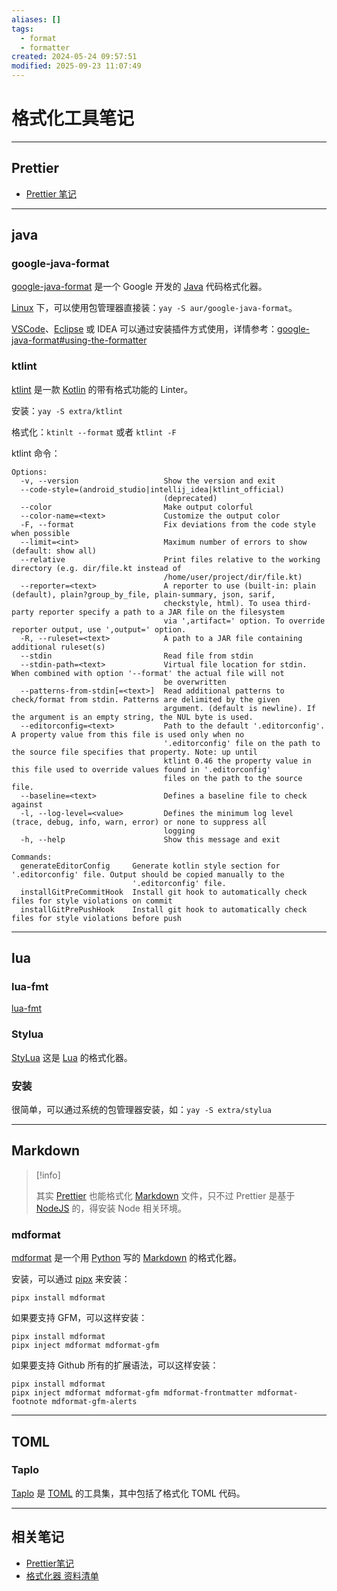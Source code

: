 ```yaml
---
aliases: []
tags:
  - format
  - formatter
created: 2024-05-24 09:57:51
modified: 2025-09-23 11:07:49
---
```


# 格式化工具笔记

---

## Prettier

* [Prettier 笔记](Prettier_Note.md)

---

## java

### google-java-format

[google-java-format](https://github.com/google/google-java-format) 是一个 Google 开发的 [Java](../Java/Java_Note.md) 代码格式化器。

[Linux](../Linux/Linux_Note.md) 下，可以使用包管理器直接装：`yay -S aur/google-java-format`。

[VSCode](../Editors/VSCode_Note.md)、[Eclipse](../Java/IDE/Java_IDE_Eclipse.md) 或 IDEA 可以通过安装插件方式使用，详情参考：[google-java-format#using-the-formatter](https://github.com/google/google-java-format#using-the-formatter)

### ktlint

[ktlint](https://github.com/pinterest/ktlint) 是一款 [Kotlin](../Java/Kotlin/Kotlin_Note.md) 的带有格式功能的 Linter。

安装：`yay -S extra/ktlint`

格式化：`ktinlt --format` 或者 `ktlint -F`

ktlint 命令：

```shell
Options:
  -v, --version                   Show the version and exit
  --code-style=(android_studio|intellij_idea|ktlint_official)
                                  (deprecated)
  --color                         Make output colorful
  --color-name=<text>             Customize the output color
  -F, --format                    Fix deviations from the code style when possible
  --limit=<int>                   Maximum number of errors to show (default: show all)
  --relative                      Print files relative to the working directory (e.g. dir/file.kt instead of
                                  /home/user/project/dir/file.kt)
  --reporter=<text>               A reporter to use (built-in: plain (default), plain?group_by_file, plain-summary, json, sarif,
                                  checkstyle, html). To usea third-party reporter specify a path to a JAR file on the filesystem
                                  via ',artifact=' option. To override reporter output, use ',output=' option.
  -R, --ruleset=<text>            A path to a JAR file containing additional ruleset(s)
  --stdin                         Read file from stdin
  --stdin-path=<text>             Virtual file location for stdin. When combined with option '--format' the actual file will not
                                  be overwritten
  --patterns-from-stdin[=<text>]  Read additional patterns to check/format from stdin. Patterns are delimited by the given
                                  argument. (default is newline). If the argument is an empty string, the NUL byte is used.
  --editorconfig=<text>           Path to the default '.editorconfig'. A property value from this file is used only when no
                                  '.editorconfig' file on the path to the source file specifies that property. Note: up until
                                  ktlint 0.46 the property value in this file used to override values found in '.editorconfig'
                                  files on the path to the source file.
  --baseline=<text>               Defines a baseline file to check against
  -l, --log-level=<value>         Defines the minimum log level (trace, debug, info, warn, error) or none to suppress all
                                  logging
  -h, --help                      Show this message and exit

Commands:
  generateEditorConfig     Generate kotlin style section for '.editorconfig' file. Output should be copied manually to the
                           '.editorconfig' file.
  installGitPreCommitHook  Install git hook to automatically check files for style violations on commit
  installGitPrePushHook    Install git hook to automatically check files for style violations before push
```

---

## lua

### lua-fmt

[lua-fmt](https://github.com/trixnz/lua-fmt)

### Stylua

[StyLua](https://github.com/JohnnyMorganz/StyLua) 这是 [Lua](../Lua/Lua_Note.md) 的格式化器。

### 安装

很简单，可以通过系统的包管理器安装，如：`yay -S extra/stylua`

---

## Markdown

> [!info] 
> 
> 其实 [Prettier](Prettier_Note.md) 也能格式化 [Markdown](../Markdown/Markdown_Note.md) 文件，只不过 Prettier 是基于 [NodeJS](../Node/NodeJS_Note.md) 的，得安装 Node 相关环境。

### mdformat

[mdformat](https://github.com/hukkin/mdformat) 是一个用 [Python](../Python/Python_Note.md) 写的 [Markdown](../Markdown/Markdown_Note.md) 的格式化器。

安装，可以通过 [pipx](../Python/Python_Note.md#python_pipx) 来安装：

```shell
pipx install mdformat
```

如果要支持 GFM，可以这样安装：

```shell
pipx install mdformat
pipx inject mdformat mdformat-gfm
```

如果要支持 Github 所有的扩展语法，可以这样安装：

```shell
pipx install mdformat
pipx inject mdformat mdformat-gfm mdformat-frontmatter mdformat-footnote mdformat-gfm-alerts
```

---

## TOML

### Taplo

[Taplo](https://taplo.tamasfe.dev) 是 [TOML](../TOML/TOML_Note.md) 的工具集，其中包括了格式化 TOML 代码。

---

## 相关笔记

* [Prettier笔记](Prettier_Note.md)
* [格式化器 资料清单](Formatter_Material.md)
